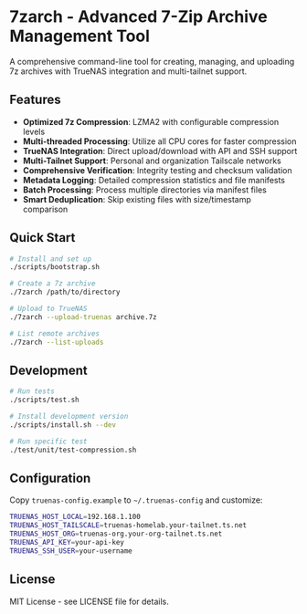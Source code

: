 # 7zarch - Advanced 7-Zip Archive Management Tool

A comprehensive command-line tool for creating, managing, and uploading 7z archives with TrueNAS integration and multi-tailnet support.

## Features

- **Optimized 7z Compression**: LZMA2 with configurable compression levels
- **Multi-threaded Processing**: Utilize all CPU cores for faster compression
- **TrueNAS Integration**: Direct upload/download with API and SSH support
- **Multi-Tailnet Support**: Personal and organization Tailscale networks
- **Comprehensive Verification**: Integrity testing and checksum validation
- **Metadata Logging**: Detailed compression statistics and file manifests
- **Batch Processing**: Process multiple directories via manifest files
- **Smart Deduplication**: Skip existing files with size/timestamp comparison

## Quick Start

```bash
# Install and set up
./scripts/bootstrap.sh

# Create a 7z archive
./7zarch /path/to/directory

# Upload to TrueNAS
./7zarch --upload-truenas archive.7z

# List remote archives
./7zarch --list-uploads
```

## Development

```bash
# Run tests
./scripts/test.sh

# Install development version
./scripts/install.sh --dev

# Run specific test
./test/unit/test-compression.sh
```

## Configuration

Copy `truenas-config.example` to `~/.truenas-config` and customize:

```bash
TRUENAS_HOST_LOCAL=192.168.1.100
TRUENAS_HOST_TAILSCALE=truenas-homelab.your-tailnet.ts.net
TRUENAS_HOST_ORG=truenas-org.your-org-tailnet.ts.net
TRUENAS_API_KEY=your-api-key
TRUENAS_SSH_USER=your-username
```

## License

MIT License - see LICENSE file for details.